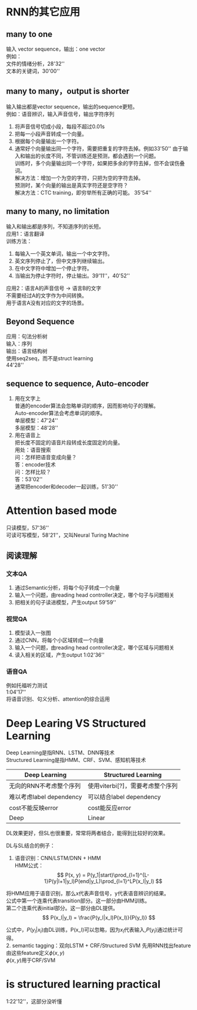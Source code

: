 # RNN的其它应用

## many to one  
输入 vector sequence，输出：one vector  
例如：  
文件的情绪分析，28'32''  
文本的关键词，30'00''  

## many to many，output is shorter

输入输出都是vector sequence，输出的sequence更短。  
例如：语音辨识，输入声音信号，输出字符序列    
1. 将声音信号切成小段，每段不超过0.01s  
2. 把每一小段声音转成一个向量。  
3. 根据每个向量输出一个字符。  
4. 通常好个向量输出同一个字符，需要把重复的字符去掉。例如33'50''
由于输入和输出的长度不同，不管训练还是预测，都会遇到一个问题。  
训练时，多个向量输出同一个字符，如果把多余的字符去掉，但不会误伤叠词。  
解决方法：增加一个为空的字符，只把为空的字符去掉。  
预测时，某个向量的输出是真实字符还是空字符？  
解决方法：CTC training，即穷举所有正确的可能。 35'54''

## many to many, no limitation

输入和输出都是序列，不知道序列的长短。  
应用1：语言翻译  
训练方法：
1. 每输入一个英文单词，输出一个中文字符。  
2. 英文序列停止了，但中文序列继续输出。  
3. 在中文字符中增加一个停止字符。  
4. 当输出为停止字符时，停止输出。39'11''，40'52''

应用2：语言A的声音信号 -> 语言B的文字  
不需要经过A的文字作为中间转换。  
用于语言A没有对应的文字的场景。  

## Beyond Sequence

应用：句法分析树  
输入：序列  
输出：语言结构树  
使用seq2seq，而不是struct learning  
44'28''

## sequence to sequence, Auto-encoder

1. 用在文字上  
普通的encoder算法会忽略单词的顺序，因而影响句子的理解。  
Auto-encoder算法会考虑单词的顺序。  
单层模型：47'24''  
多层模型：48'28''  
2. 用在语音上  
把长度不固定的语音片段转成长度固定的向量。  
用处：语音搜索  
问：怎样把语音变成向量？  
答：encoder技术  
问：怎样比较？  
答：53'02''  
通常把encoder和decoder一起训练，51'30''

# Attention based mode

只读模型，57'36''  
可读可写模型，58'21''，又叫Neural Turing Machine  

## 阅读理解

### 文本QA
1. 通过Semantic分析，将每个句子转成一个向量  
2. 输入一个问题，由reading head controller决定，哪个句子与问题相关  
3. 把相关的句子读进模型，产生output
59'59''

### 视觉QA

1. 模型读入一张图  
2. 通过CNN，将每个小区域转成一个向量  
3. 输入一个问题，由reading head controller决定，哪个区域与问题相关  
4. 读入相关的区域，产生output
1:02'36''

### 语音QA

例如托福听力测试  
1:04'17''  
将语音识别、句义分析、attention的综合运用

# Deep Learing VS Structured Learning

Deep Learning是指RNN、LSTM、DNN等技术  
Structured Learning是指HMM、CRF、SVM、感知机等技术  

|Deep Learning|Structured Learning|
|---|---|
|无向的RNN不考虑整个序列|使用viterbi[?]，需要考虑整个序列|
|难以考虑label dependency|可以结合label dependency|
|cost不能反映error|cost能反应error|
|Deep|Linear|  

DL效果更好，但SL也很重要，常常将两者结合，能得到比较好的效果。  

DL与SL结合的例子：
1. 语音识别：CNN/LSTM/DNN + HMM  
HMM公式：  
$$
P(x, y) = P(y_1|start)\prod_{l=1}^{L-1}P(y|l+1|y_l)P(end|y_L)\prod_{l=1}^LP(x_l|y_l)
$$

将HMM应用于语音识别，那么x代表声音信号，y代表语音辨识的结果。  
公式中第一个连乘代表transition部分。这一部分由HMM训练。  
第二个连乘代表initial部分。这一部分由DL提供。  
$$
P(x_l|y_l) = \frac{P(y_l|x_l)P(x_l)}{P(y_l)}
$$

公式中，$P(y_l|x_l)$由DL训练，P(x_l)可以忽略，因为$x_l$代表输入,$P(y_l)$通过统计可得。  
2. semantic tagging：双向LSTM + CRF/Structured SVM
先用RNN找出feature  
由这些feature定义$\phi(x, y)$  
$\phi(x, y)$用于CRF/SVM

# is structured learning practical

1:22'12''，这部分没听懂

